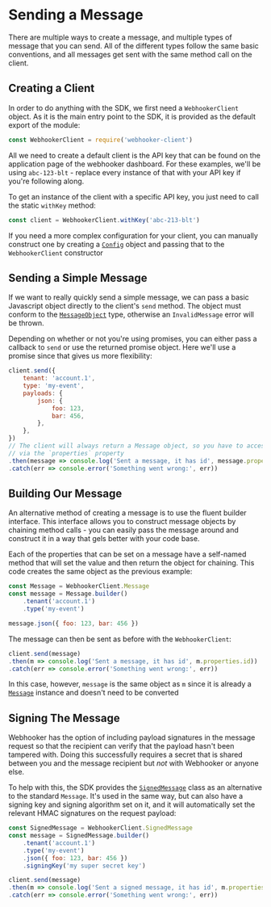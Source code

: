 # Sending a Message

There are multiple ways to create a message, and multiple types of message that
you can send. All of the different types follow the same basic conventions, and
all messages get sent with the same method call on the client.

## Creating a Client

In order to do anything with the SDK, we first need a `WebhookerClient` object.
As it is the main entry point to the SDK, it is provided as the default export
of the module:

```js
const WebhookerClient = require('webhooker-client')
```

All we need to create a default client is the API key that can be found on the
application page of the webhooker dashboard. For these examples, we'll be using
`abc-123-blt` - replace every instance of that with your API key if you're
following along.

To get an instance of the client with a specific API key, you just need to call
the static `withKey` method:

```js
const client = WebhookerClient.withKey('abc-213-blt')
```

If you need a more complex configuration for your client, you can manually
construct one by creating a [`Config`](/api.md#Config) object and passing that
to the `WebhookerClient` constructor

## Sending a Simple Message

If we want to really quickly send a simple message, we can pass a basic
Javascript object directly to the client's `send` method. The object must 
conform to the [`MessageObject`](/api.md#MessageObject) type, otherwise an
`InvalidMessage` error will be thrown.

Depending on whether or not you're using promises, you can either pass a
callback to `send` or use the returned promise object. Here we'll use a promise
since that gives us more flexibility:

```js
client.send({
	tenant: 'account.1',
	type: 'my-event',
	payloads: {
		json: {
			foo: 123,
			bar: 456,
		},
	},
})
// The client will always return a Message object, so you have to access values 
// via the `properties` property
.then(message => console.log('Sent a message, it has id', message.properties.id))
.catch(err => console.error('Something went wrong:', err))
```

## Building Our Message

An alternative method of creating a message is to use the fluent builder 
interface. This interface allows you to construct message objects by chaining
method calls - you can easily pass the message around and construct it in a way
that gels better with your code base.

Each of the properties that can be set on a message have a self-named method 
that will set the value and then return the object for chaining. This code
creates the same object as the previous example:

```js
const Message = WebhookerClient.Message
const message = Message.builder()
	.tenant('account.1')
	.type('my-event')

message.json({ foo: 123, bar: 456 })
```

The message can then be sent as before with the `WebhookerClient`:

```js
client.send(message)
.then(m => console.log('Sent a message, it has id', m.properties.id))
.catch(err => console.error('Something went wrong:', err))
```

In this case, however, `message` is the same object as `m` since it is
already a [`Message`](/api.md#Message) instance and doesn't need to be 
converted

## Signing The Message

Webhooker has the option of including payload signatures in the message request
so that the recipient can verify that the payload hasn't been tampered with.
Doing this successfully requires a secret that is shared between you and the
message recipient but _not_ with Webhooker or anyone else.

To help with this, the SDK provides the 
[`SignedMessage`](/api.md#SignedMessage) class as an alternative to the 
standard `Message`. It's used in the same way, but can also have a signing key
and signing algorithm set on it, and it will automatically set the relevant 
HMAC signatures on the request payload:

```js
const SignedMessage = WebhookerClient.SignedMessage
const message = SignedMessage.builder()
	.tenant('account.1')
	.type('my-event')
	.json({ foo: 123, bar: 456 })
	.signingKey('my super secret key')

client.send(message)
.then(m => console.log('Sent a signed message, it has id', m.properties.id))
.catch(err => console.error('Something went wrong:', err))
```
